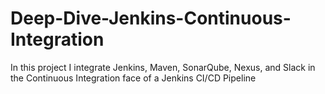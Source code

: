 # Deep-Dive-Jenkins-Continuous-Integration
In this project I integrate Jenkins, Maven, SonarQube, Nexus, and Slack in the Continuous Integration face of a Jenkins CI/CD Pipeline

